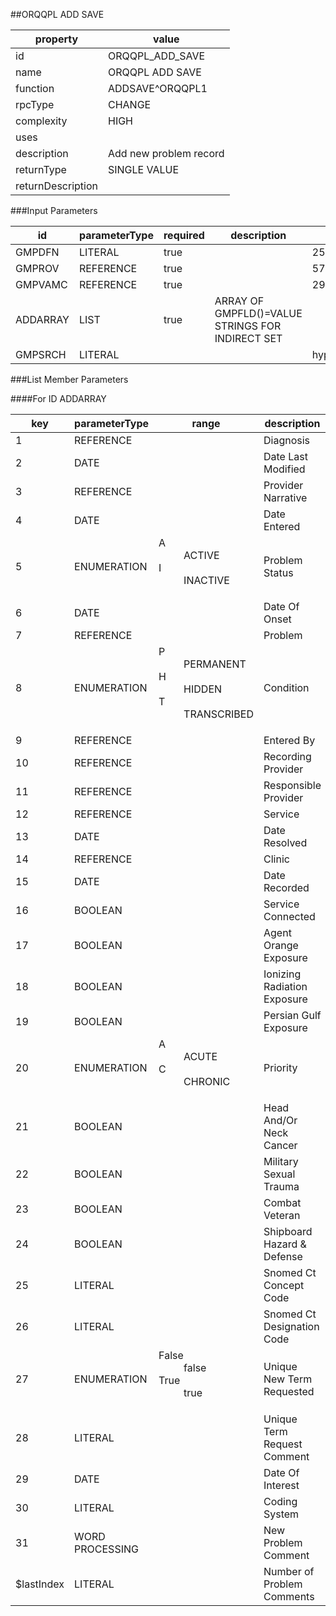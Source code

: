 


##ORQQPL ADD SAVE 

 property | value 
--- | --- 
 id | ORQQPL_ADD_SAVE
 name | ORQQPL ADD SAVE
 function | ADDSAVE^ORQQPL1
 rpcType | CHANGE
 complexity | HIGH
 uses | 
 description | Add new problem record
 returnType | SINGLE VALUE
 returnDescription | 

###Input Parameters

| id | parameterType | required | description | example | listMemberParameters | 
| --- | --- | --- | --- | --- | --- | 
| GMPDFN | LITERAL | true |  | 25^CARTER,DAVID^0113^ |  | 
| GMPROV | REFERENCE | true |  | 57 |  | 
| GMPVAMC | REFERENCE | true |  | 2957 |  | 
| ADDARRAY | LIST | true | ARRAY OF GMPFLD()=VALUE STRINGS FOR INDIRECT SET |  | [List Member](#for-id-addarray) | 
| GMPSRCH | LITERAL |  |  | hypertension |  | 

###List Member Parameters


####For ID ADDARRAY

| key | parameterType | range | description | mvdmProperty | example | 
| --- | --- | --- | --- | --- | --- | 
| 1 | REFERENCE |  | Diagnosis | diagnosis | GMPFLD(.01)=\521774^R69.\ | 
| 2 | DATE |  | Date Last Modified | lastModifiedDate | GMPFLD(.03)=\0^\ | 
| 3 | REFERENCE |  | Provider Narrative | providerNarrative | GMPFLD(.05)=\^Hypertension\ | 
| 4 | DATE |  | Date Entered | enteredDate | GMPFLD(.08)=\3160801^Aug 01 2016\ | 
| 5 | ENUMERATION | <dl><dt>A</dt><dd>ACTIVE</dd><dt>I</dt><dd>INACTIVE</dd></dl> | Problem Status | problemStatus | GMPFLD(.12)=\A^ACTIVE\ | 
| 6 | DATE |  | Date Of Onset | onsetDate | GMPFLD(.13)=\3120313^Mar 13 2012\ | 
| 7 | REFERENCE |  | Problem | problem | GMPFLD(1.01)=\7647488^Hypertension\ | 
| 8 | ENUMERATION | <dl><dt>P</dt><dd>PERMANENT</dd><dt>H</dt><dd>HIDDEN</dd><dt>T</dt><dd>TRANSCRIBED</dd></dl> | Condition | condition | GMPFLD(1.02)=\P\ | 
| 9 | REFERENCE |  | Entered By | enteredBy | GMPFLD(1.03)=\57^ALEXANDER,ROBERT\ | 
| 10 | REFERENCE |  | Recording Provider |  | GMPFLD(1.04)=\57^ALEXANDER,ROBERT\ | 
| 11 | REFERENCE |  | Responsible Provider | responsibleProvider | GMPFLD(1.05)=\57^Alexander,Robert\ | 
| 12 | REFERENCE |  | Service |  | GMPFLD(1.06)=\^\ | 
| 13 | DATE |  | Date Resolved | resolvedDate | GMPFLD(1.07)=\3160801^Aug 01 2016\ | 
| 14 | REFERENCE |  | Clinic | clinic | GMPFLD(1.08)=\10^Clinicd\ | 
| 15 | DATE |  | Date Recorded |  | GMPFLD(1.09)=\3160801^Aug 01 2016\ | 
| 16 | BOOLEAN |  | Service Connected | isServiceConnected | GMPFLD(1.1)=\^Unknown\ | 
| 17 | BOOLEAN |  | Agent Orange Exposure | isAgentOrangeExposure | GMPFLD(1.11)=\0^NO\ | 
| 18 | BOOLEAN |  | Ionizing Radiation Exposure | isIonizingRadiationExposure | GMPFLD(1.12)=\0^NO\ | 
| 19 | BOOLEAN |  | Persian Gulf Exposure | isPersianGulfExposure | GMPFLD(1.13)=\0^NO\ | 
| 20 | ENUMERATION | <dl><dt>A</dt><dd>ACUTE</dd><dt>C</dt><dd>CHRONIC</dd></dl> | Priority | priority | GMPFLD(1.14)=\A^ACUTE\ | 
| 21 | BOOLEAN |  | Head And/Or Neck Cancer | isHeadAndOrNeckCancer | GMPFLD(1.15)=\0^NO\ | 
| 22 | BOOLEAN |  | Military Sexual Trauma | isMilitarySexualTrauma | GMPFLD(1.16)=\0^NO\ | 
| 23 | BOOLEAN |  | Combat Veteran | isCombatVeteran | GMPFLD(1.17)=\0^NO\ | 
| 24 | BOOLEAN |  | Shipboard Hazard & Defense | isShipboardHazardDefense | GMPFLD(1.18)=\0^NO\ | 
| 25 | LITERAL |  | Snomed Ct Concept Code | snomedCTConceptCode | GMPFLD(80001)=\38341003^38341003\ | 
| 26 | LITERAL |  | Snomed Ct Designation Code | snomedCTDesignationCode | GMPFLD(80002)=\64176011^64176011\ | 
| 27 | ENUMERATION | <dl><dt>False</dt><dd>false</dd><dt>True</dt><dd>true</dd></dl> | Unique New Term Requested | uniqueNewTermRequested | GMPFLD(80101)=\^\ | 
| 28 | LITERAL |  | Unique Term Request Comment | uniqueTermRequestComment | GMPFLD(80102)=\^\ | 
| 29 | DATE |  | Date Of Interest | interestDate | GMPFLD(80201)=\3160801^Aug 01 2016\ | 
| 30 | LITERAL |  | Coding System | codingSystem | GMPFLD(80202)=\10D^ICD-10-CM\ | 
| 31 | WORD PROCESSING |  | New Problem Comment | comments | GMPFLD(10,\NEW\,1)=\hypertension comment 1\ | 
| $lastIndex | LITERAL |  | Number of Problem Comments |  | GMPFLD(10,0)=\1\ | 